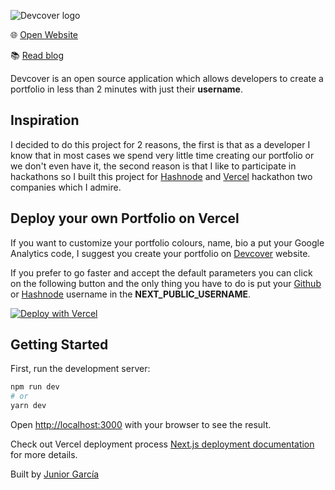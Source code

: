 ![Devcover logo](https://devcover.vercel.app/devcover-logo-bg.png)

🌐 [Open Website](https://devcover.vercel.app)

📚 [Read blog](https://blog.jrgarciadev.com/devcover-easiest-way-to-generate-a-developer-portfolio)

Devcover is an open source application which allows developers to create a portfolio in less than 2 minutes with just their **username**.

## Inspiration

I decided to do this project for 2 reasons, the first is that as a developer I know that in most cases we spend very little time creating our portfolio or we don't even have it, the second reason is that I like to participate in hackathons so I built this project for [Hashnode](https://hashnode.com) and [Vercel](https://vercel.com) hackathon two companies which I admire.

## Deploy your own Portfolio on Vercel

If you want to customize your portfolio colours, name, bio a put your Google Analytics code, I suggest you create your portfolio on [Devcover](https://devcover.vercel.app) website.

If you prefer to go faster and accept the default parameters you can click on the following button and the only thing you have to do is put your [Github](https://github.com) or [Hashnode](https://hashnode.com) username in the **NEXT_PUBLIC_USERNAME**.

[![Deploy with Vercel](https://vercel.com/button)](https://vercel.com/new/git/external?repository-url=https%3A%2F%2Fgithub.com%2Fjrgarciadev%2Fdev-cover&env=NEXT_PUBLIC_USERNAME&project-name=my-awesome-portfolio&repository-name=my-awesome-portfolio&envDescription=&envDescription=Enter%20your%20Github%20or%20Hashnode%20username%20.&demo-title=APM%20Story&A%20statically%20generated%portfolio%created%20using%20Devcover)

## Getting Started

First, run the development server:

```bash
npm run dev
# or
yarn dev
```

Open [http://localhost:3000](http://localhost:3000) with your browser to see the result.



Check out Vercel deployment process [Next.js deployment documentation](https://nextjs.org/docs/deployment) for more details.

Built by [Junior García](https://jrgarciadev.com)
